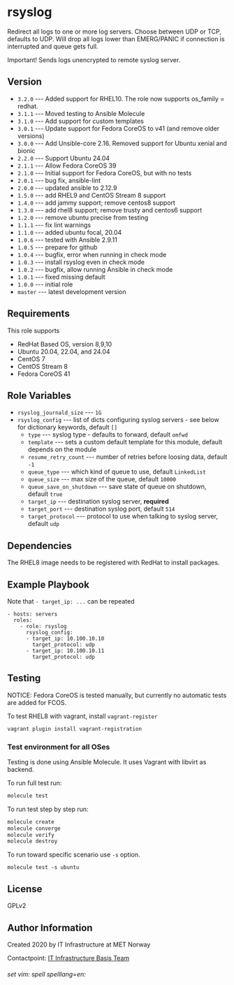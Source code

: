 rsyslog
=======

Redirect all logs to one or more log servers. Choose between UDP or TCP, defaults to UDP. Will drop all logs lower than EMERG/PANIC if connection is interrupted and queue gets full.

Important! Sends logs unencrypted to remote syslog server.

Version
-------

* `3.2.0` --- Added support for RHEL10. The role now supports os_family = redhat.
* `3.1.1` --- Moved testing to Ansible Molecule
* `3.1.0` --- Add support for custom templates
* `3.0.1` --- Update support for Fedora CoreOS to v41 (and remove older versions)
* `3.0.0` --- Add Unsible-core 2.16. Removed support for Ubuntu xenial and bionic
* `2.2.0` --- Support Ubuntu 24.04
* `2.1.1` --- Allow Fedora CoreOS 39
* `2.1.0` --- Initial support for Fedora CoreOS, but with no tests
* `2.0.1` --- bug fix, ansible-lint
* `2.0.0` --- updated ansible to 2.12.9
* `1.5.0` --- add RHEL9 and CentOS Stream 8 support
* `1.4.0` --- add jammy support; remove centos8 support
* `1.3.0` --- add rhel8 support; remove trusty and centos6 support
* `1.2.0` --- remove ubuntu precise from testing
* `1.1.1` --- fix lint warnings
* `1.1.0` --- added ubuntu focal, 20.04
* `1.0.6` --- tested with Ansible 2.9.11
* `1.0.5` --- prepare for github
* `1.0.4` --- bugfix, error when running in check mode
* `1.0.3` --- install rsyslog even in check mode
* `1.0.2` --- bugfix, allow running Ansible in check mode
* `1.0.1` --- fixed missing default
* `1.0.0` --- initial role
* `master` --- latest development version

Requirements
------------

This role supports

* RedHat Based OS, version 8,9,10
* Ubuntu 20.04, 22.04, and 24.04
* CentOS 7
* CentOS Stream 8
* Fedora CoreOS 41

Role Variables
--------------

* `rsyslog_journald_size` --- `1G`
* `rsyslog_config` --- list of dicts configuring syslog servers - see below for dictionary keywords, default `[]`
    * `type` --- syslog type - defaults to forward, default `omfwd`
    * `template` --- sets a custom default template for this module, default depends on the module
    * `resume_retry_count` --- number of retries before loosing data, default `-1`
    * `queue_type` --- which kind of queue to use, default `LinkedList`
    * `queue_size` --- max size of the queue, default `10000`
    * `queue_save_on_shutdown` --- save state of queue on shutdown, default `true`
    * `target_ip` --- destination syslog server, __required__
    * `target_port` --- destination syslog port, default `514`
    * `target_protocol` --- protocol to use when talking to syslog server, default `udp`

Dependencies
------------

The RHEL8 image needs to be registered with RedHat to install packages.

Example Playbook
----------------

Note that `- target_ip: ...` can be repeated

    - hosts: servers
      roles:
        - role: rsyslog
          rsyslog_config:
          - target_ip: 10.100.10.10
            target_protocol: udp
          - target_ip: 10.100.10.11
            target_protocol: udp

Testing
-------

NOTICE: Fedora CoreOS is tested manually, but currently no automatic tests
are added for FCOS.

To test RHEL8 with vagrant, install `vagrant-register`

```bash
vagrant plugin install vagrant-registration
```

### Test environment for all OSes

Testing is done using Ansible Molecule. It uses Vagrant with libvirt as backend.

To run full test run:

```bash
molecule test
```

To run test step by step run:

```bash
molecule create
molecule converge
molecule verify
molecule destroy
```

To run toward specific scenario use `-s` option.
```
molecule test -s ubuntu
```

License
-------

GPLv2

Author Information
------------------

Created 2020 by IT Infrastructure at MET Norway

Contactpoint: [IT Infrastructure Basis Team](mailto:it-is-basis@met.no)


###### set vim: spell spelllang=en:
